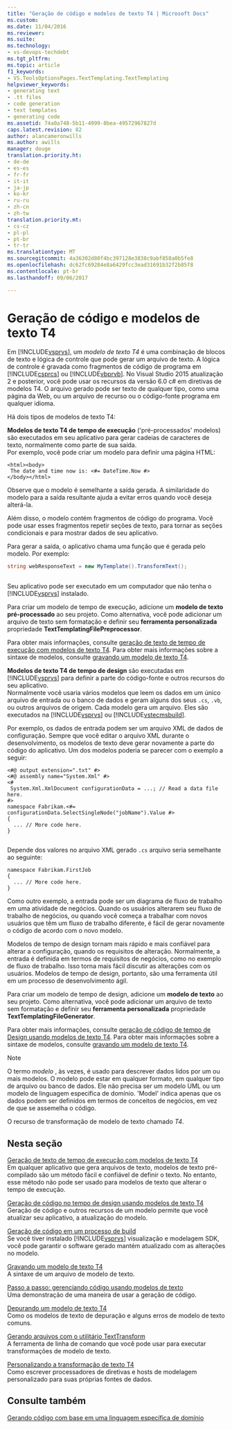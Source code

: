 ```yaml
---
title: "Geração de código e modelos de texto T4 | Microsoft Docs"
ms.custom: 
ms.date: 11/04/2016
ms.reviewer: 
ms.suite: 
ms.technology:
- vs-devops-techdebt
ms.tgt_pltfrm: 
ms.topic: article
f1_keywords:
- VS.ToolsOptionsPages.TextTemplating.TextTemplating
helpviewer_keywords:
- generating text
- .tt files
- code generation
- text templates
- generating code
ms.assetid: 74a0a748-5b11-4999-8bea-49572967827d
caps.latest.revision: 82
author: alancameronwills
ms.author: awills
manager: douge
translation.priority.ht:
- de-de
- es-es
- fr-fr
- it-it
- ja-jp
- ko-kr
- ru-ru
- zh-cn
- zh-tw
translation.priority.mt:
- cs-cz
- pl-pl
- pt-br
- tr-tr
ms.translationtype: MT
ms.sourcegitcommit: 4a36302d80f4bc397128e3838c9abf858a0b5fe8
ms.openlocfilehash: dc62fc69284e8a6429fcc3ead31691b32f2b85f8
ms.contentlocale: pt-br
ms.lasthandoff: 09/06/2017

---
```

# <a name="code-generation-and-t4-text-templates"></a>Geração de código e modelos de texto T4
Em [!INCLUDE[vsprvs](../code-quality/includes/vsprvs_md.md)], um *modelo de texto T4* é uma combinação de blocos de texto e lógica de controle que pode gerar um arquivo de texto. A lógica de controle é gravada como fragmentos de código de programa em [!INCLUDE[csprcs](../data-tools/includes/csprcs_md.md)] ou [!INCLUDE[vbprvb](../code-quality/includes/vbprvb_md.md)]. No Visual Studio 2015 atualização 2 e posterior, você pode usar os recursos da versão 6.0 c# em diretivas de modelos T4. O arquivo gerado pode ser texto de qualquer tipo, como uma página da Web, ou um arquivo de recurso ou o código-fonte programa em qualquer idioma.  
  
 Há dois tipos de modelos de texto T4:  
  
 **Modelos de texto T4 de tempo de execução** ('pré-processados' modelos) são executados em seu aplicativo para gerar cadeias de caracteres de texto, normalmente como parte de sua saída.  
 Por exemplo, você pode criar um modelo para definir uma página HTML:  
  
```  
<html><body>  
 The date and time now is: <#= DateTime.Now #>  
</body></html>  
```  
  
 Observe que o modelo é semelhante a saída gerada. A similaridade do modelo para a saída resultante ajuda a evitar erros quando você deseja alterá-la.  
  
 Além disso, o modelo contém fragmentos de código do programa. Você pode usar esses fragmentos repetir seções de texto, para tornar as seções condicionais e para mostrar dados de seu aplicativo.  
  
 Para gerar a saída, o aplicativo chama uma função que é gerada pelo modelo. Por exemplo:  
  
```csharp  
string webResponseText = new MyTemplate().TransformText();  
  
```  
  
 Seu aplicativo pode ser executado em um computador que não tenha o [!INCLUDE[vsprvs](../code-quality/includes/vsprvs_md.md)] instalado.  
  
 Para criar um modelo de tempo de execução, adicione um **modelo de texto pré-processado** ao seu projeto. Como alternativa, você pode adicionar um arquivo de texto sem formatação e definir seu **ferramenta personalizada** propriedade **TextTemplatingFilePreprocessor**.  
  
 Para obter mais informações, consulte [geração de texto de tempo de execução com modelos de texto T4](../modeling/run-time-text-generation-with-t4-text-templates.md). Para obter mais informações sobre a sintaxe de modelos, consulte [gravando um modelo de texto T4](../modeling/writing-a-t4-text-template.md).  
  
 **Modelos de texto T4 de tempo de design** são executadas em [!INCLUDE[vsprvs](../code-quality/includes/vsprvs_md.md)] para definir a parte do código-fonte e outros recursos do seu aplicativo.  
 Normalmente você usaria vários modelos que leem os dados em um único arquivo de entrada ou o banco de dados e geram alguns dos seus `.cs`, `.vb`, ou outros arquivos de origem. Cada modelo gera um arquivo. Eles são executados na [!INCLUDE[vsprvs](../code-quality/includes/vsprvs_md.md)] ou [!INCLUDE[vstecmsbuild](../extensibility/internals/includes/vstecmsbuild_md.md)].  
  
 Por exemplo, os dados de entrada podem ser um arquivo XML de dados de configuração. Sempre que você editar o arquivo XML durante o desenvolvimento, os modelos de texto deve gerar novamente a parte do código do aplicativo. Um dos modelos poderia se parecer com o exemplo a seguir:  
  
```  
<#@ output extension=".txt" #>  
<#@ assembly name="System.Xml" #>  
<#  
 System.Xml.XmlDocument configurationData = ...; // Read a data file here.  
#>  
namespace Fabrikam.<#= configurationData.SelectSingleNode("jobName").Value #>  
{  
  ... // More code here.   
}  
  
```  
  
 Depende dos valores no arquivo XML gerado `.cs` arquivo seria semelhante ao seguinte:  
  
```  
namespace Fabrikam.FirstJob  
{  
  ... // More code here.   
}  
```  
  
 Como outro exemplo, a entrada pode ser um diagrama de fluxo de trabalho em uma atividade de negócios. Quando os usuários alterarem seu fluxo de trabalho de negócios, ou quando você começa a trabalhar com novos usuários que têm um fluxo de trabalho diferente, é fácil de gerar novamente o código de acordo com o novo modelo.  
  
 Modelos de tempo de design tornam mais rápido e mais confiável para alterar a configuração, quando os requisitos de alteração. Normalmente, a entrada é definida em termos de requisitos de negócios, como no exemplo de fluxo de trabalho. Isso torna mais fácil discutir as alterações com os usuários. Modelos de tempo de design, portanto, são uma ferramenta útil em um processo de desenvolvimento ágil.  
  
 Para criar um modelo de tempo de design, adicione um **modelo de texto** ao seu projeto. Como alternativa, você pode adicionar um arquivo de texto sem formatação e definir seu **ferramenta personalizada** propriedade **TextTemplatingFileGenerator**.  
  
 Para obter mais informações, consulte [geração de código de tempo de Design usando modelos de texto T4](../modeling/design-time-code-generation-by-using-t4-text-templates.md). Para obter mais informações sobre a sintaxe de modelos, consulte [gravando um modelo de texto T4](../modeling/writing-a-t4-text-template.md).  
  
> [!NOTE]
>  O termo *modelo* , às vezes, é usado para descrever dados lidos por um ou mais modelos. O modelo pode estar em qualquer formato, em qualquer tipo de arquivo ou banco de dados. Ele não precisa ser um modelo UML ou um modelo de linguagem específica de domínio. 'Model' indica apenas que os dados podem ser definidos em termos de conceitos de negócios, em vez de que se assemelha o código.  
  
 O recurso de transformação de modelo de texto chamado *T4*.  
  
## <a name="in-this-section"></a>Nesta seção  
 [Geração de texto de tempo de execução com modelos de texto T4](../modeling/run-time-text-generation-with-t4-text-templates.md)  
 Em qualquer aplicativo que gera arquivos de texto, modelos de texto pré-compilado são um método fácil e confiável de definir o texto. No entanto, esse método não pode ser usado para modelos de texto que alterar o tempo de execução.  
  
 [Geração de código no tempo de design usando modelos de texto T4](../modeling/design-time-code-generation-by-using-t4-text-templates.md)  
 Geração de código e outros recursos de um modelo permite que você atualizar seu aplicativo, a atualização do modelo.  
  
 [Geração de código em um processo de build](../modeling/code-generation-in-a-build-process.md)  
 Se você tiver instalado [!INCLUDE[vsprvs](../code-quality/includes/vsprvs_md.md)] visualização e modelagem SDK, você pode garantir o software gerado mantém atualizado com as alterações no modelo.  
  
 [Gravando um modelo de texto T4](../modeling/writing-a-t4-text-template.md)  
 A sintaxe de um arquivo de modelo de texto.  
  
 [Passo a passo: gerenciando código usando modelos de texto](../modeling/walkthrough-generating-code-by-using-text-templates.md)  
 Uma demonstração de uma maneira de usar a geração de código.  
  
 [Depurando um modelo de texto T4](../modeling/debugging-a-t4-text-template.md)  
 Como os modelos de texto de depuração e alguns erros de modelo de texto comuns.  
  
 [Gerando arquivos com o utilitário TextTransform](../modeling/generating-files-with-the-texttransform-utility.md)  
 A ferramenta de linha de comando que você pode usar para executar transformações de modelo de texto.  
  
 [Personalizando a transformação de texto T4](../modeling/customizing-t4-text-transformation.md)  
 Como escrever processadores de diretivas e hosts de modelagem personalizado para suas próprias fontes de dados.  
  
## <a name="see-also"></a>Consulte também  
 [Gerando código com base em uma linguagem específica de domínio](../modeling/generating-code-from-a-domain-specific-language.md)
